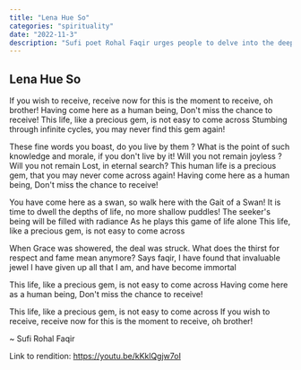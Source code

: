 ```yaml
---
title: "Lena Hue So"
categories: "spirituality"
date: "2022-11-3"
description: "Sufi poet Rohal Faqir urges people to delve into the deeper dimensions of life, so that they can be open to receive what grace has to offer."
---
```



## Lena Hue So

If you wish to receive, receive now 
for this is the moment to receive, oh brother!
Having come here as a human being, Don't miss the chance to receive!
This life, like a precious gem, is not easy to come across
Stumbing through infinite cycles, you may never find this gem again!

These fine words you boast, do you live by them ?
What is the point of such knowledge and morale, if you don't live by it!
Will you not remain joyless ? Will you not remain Lost, in eternal search?
This human life is a precious gem, that you may never come across again!
Having come here as a human being, Don't miss the chance to receive!

You have come here as a swan, so walk here with the Gait of a Swan!
It is time to dwell the depths of life, no more shallow puddles!
The seeker's being will be filled with radiance
As he plays this game of life alone
This life, like a precious gem, is not easy to come across

When Grace was showered, the deal was struck.
What does the thirst for respect and fame mean anymore?
Says faqir, I have found that invaluable jewel
I have given up all that I am, and have become immortal

This life, like a precious gem, is not easy to come across
Having come here as a human being, Don't miss the chance to receive!

This life, like a precious gem, is not easy to come across
If you wish to receive, receive now 
for this is the moment to receive, oh brother!

~ Sufi Rohal Faqir

Link to rendition: https://youtu.be/kKklQgjw7oI